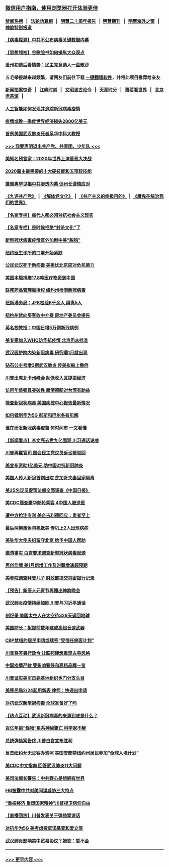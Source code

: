 ### [微信用户指南，使用浏览器打开体验更佳](https://github.com/gfw-breaker/banned-news1/blob/master/indexes/wechat-guide.md?t=0)
#### [禁闻热榜](热点新闻.md?t=0)  &nbsp;&nbsp;|&nbsp;&nbsp; [法轮功真相](https://github.com/gfw-breaker/truth/blob/master/README.md?t=0) &nbsp;&nbsp;|&nbsp;&nbsp; [明慧二十周年报告](https://github.com/gfw-breaker/mh-reports/blob/master/README.md?t=0) &nbsp;&nbsp;|&nbsp;&nbsp;[明慧期刊](https://github.com/gfw-breaker/mh-qikan) &nbsp;&nbsp;|&nbsp;&nbsp; [明慧海外之窗](https://github.com/gfw-breaker/mh-news/blob/master/README.md?t=0) &nbsp;&nbsp;|&nbsp;&nbsp; [神韵特别报道](https://github.com/gfw-breaker/mh-news/blob/master/shenyun.md?t=0)
#### [【病毒探源】中共不公布病毒关键数据内幕](../pages/nsc412/n11856584.md?t=02101144) 
#### [【思想领袖】谷歌脸书如何操纵大众观点](../pages/nsc412/n11680874.md?t=02101144) 
#### [爱州初选后看情势：民主党竞选人一盘散沙](../pages/nsc412/n11856557.md?t=02101144) 
#### 五毛举报越来越频繁，请网友们前往下载 [一键翻墙软件](https://github.com/gfw-breaker/ssr-accounts)，并将此项目推荐给亲友
#### [新闻拍案惊奇](https://github.com/gfw-breaker/banned-news1/blob/master/pages/link4.md) &nbsp;&nbsp;|&nbsp;&nbsp; [江峰时刻](https://github.com/gfw-breaker/banned-news1/blob/master/pages/link4.md) &nbsp;&nbsp;|&nbsp;&nbsp; [文昭谈古论今](https://github.com/gfw-breaker/banned-news1/blob/master/pages/link4.md) &nbsp;&nbsp;|&nbsp;&nbsp; [天亮时分](https://github.com/gfw-breaker/banned-news1/blob/master/pages/link4.md) &nbsp;&nbsp;|&nbsp;&nbsp; [萧茗看世界](https://github.com/gfw-breaker/banned-news1/blob/master/pages/link4.md) &nbsp;&nbsp;|&nbsp;&nbsp; [北京老茶馆](https://github.com/gfw-breaker/banned-news1/blob/master/pages/link4.md) &nbsp;&nbsp;|&nbsp;&nbsp; 
#### [人工智能如何发现并追踪新冠病毒疫情](../pages/nsc412/n11856398.md?t=02101144) 
#### [疫情或致一季度世界经济损失2800亿美元](../pages/nsc412/n11855639.md?t=02101144) 
#### [首例美国武汉肺炎死者系华中科大教授](../pages/nsc412/n11855500.md?t=02101144) 
#### [>>> 我要声明退出共产党、共青团、少年队 <<<](https://github.com/begood0513/goodnews/blob/master/quit/letter.md) 
#### [美知名预言家：2020年世界上演善恶大决战](../pages/nsc412/n11855418.md?t=02101144) 
#### [2020雇主最需要的十大硬技能和五项软技能](../pages/nsc412/n11850953.md?t=02101144) 
#### [蓬佩奥罕见揭中共渗透内幕 促州长谨慎应对](../pages/nsc412/n11854685.md?t=02101144) 
#### [《九评共产党》](https://github.com/begood0513/9ping.md/blob/master/README.md) &nbsp;|&nbsp; [《解体党文化》](../../../../jtdwh.md/blob/master/README.md)  &nbsp;|&nbsp; [《共产主义的终极目的》](../../../../gczydzjmd.md/blob/master/README.md) &nbsp;|&nbsp; [《魔鬼在统治我们的世界》](../../../../mgztzwmdsj.md/blob/master/README.md) 
#### [【名家专栏】每代人都必须对抗社会主义现实](../pages/nsc412/n11831412.md?t=02101144) 
#### [【名家专栏】是时候拒绝“封杀文化”了](../pages/nsc412/n11814093.md?t=02101144) 
#### [新型冠状病毒疫情意外加剧中美“脱钩”](../pages/nsc412/n11854475.md?t=02101144) 
#### [纽约医生诊所的口罩开始紧缺](../pages/nsc412/n11853364.md?t=02101144) 
#### [公民武汉死于新病毒 美担忧北京应对危机能力](../pages/nsc412/n11854331.md?t=02101144) 
#### [美国本周捐赠17.8吨医疗物资到中国](../pages/nsc412/n11854269.md?t=02101144) 
#### [联邦药品管理局授权  纽约州检测新冠病毒](../pages/nsc412/n11853371.md?t=02101144) 
#### [纽新港务局：JFK检验6千余人  隔离5人](../pages/nsc412/n11853366.md?t=02101144) 
#### [纽约州禁向房客收中介费  房地产委员会提告](../pages/nsc412/n11853360.md?t=02101144) 
#### [英名校教授：中国日增5万例新冠病例](../pages/nsc412/n11854174.md?t=02101144) 
#### [美专家加入WHO访华抗疫情 北京仍未批准](../pages/nsc412/n11854043.md?t=02101144) 
#### [武汉医护院内染新冠病毒 研究曝1月就出现](../pages/nsc412/n11852928.md?t=02101144) 
#### [钻石公主号增3例武汉肺炎 传美拟船上撤侨](../pages/nsc412/n11853240.md?t=02101144) 
#### [川普出席北卡州峰会 助低收入区提振经济](../pages/nsc412/n11853232.md?t=02101144) 
#### [访问华盛顿具突破性 赖清德盼对台湾有助益](../pages/nsc412/n11853129.md?t=02101144) 
#### [筛查新冠状病毒 美国疾控中心报告最新情况](../pages/nsc412/n11853070.md?t=02101144) 
#### [如何抵制华为5G 彭斯和巴尔各有见解](../pages/nsc412/n11852535.md?t=02101144) 
#### [谁在研发新冠病毒疫苗 何时问市 一文看懂](../pages/nsc412/n11852840.md?t=02101144) 
#### [【新闻看点】李文亮去世九亿围观 川习通话说啥](../pages/nsc412/n11852360.md?t=02101144) 
#### [川普再赢官司 国会民主党议员诉讼被驳回](../pages/nsc412/n11852287.md?t=02101144) 
#### [美宣布资助1亿美元 助中国对抗新冠肺炎](../pages/nsc412/n11852531.md?t=02101144) 
#### [美国人传人新冠首例出院 芝加哥夫妻回家隔离](../pages/nsc412/n11852452.md?t=02101144) 
#### [美35名议员促司法部全面调查《中国日报》](../pages/nsc412/n11852435.md?t=02101144) 
#### [美CDC筛查豪华邮轮乘客 4中国人被送医](../pages/nsc412/n11852085.md?t=02101144) 
#### [遭中方抢注专利 美企吉利德回应：患者至上](../pages/nsc412/n11852037.md?t=02101144) 
#### [最后两架撤侨包机抵美 传机上2人出现病症](../pages/nsc412/n11852173.md?t=02101144) 
#### [美驻华大使夫妇留守北京 给予中国人帮助](../pages/nsc412/n11852165.md?t=02101144) 
#### [厘清事实 白宫要求调查新型冠状病毒起源](../pages/nsc412/n11852106.md?t=02101144) 
#### [再创佳绩 美1月新增工作及时薪增速超预期](../pages/nsc412/n11852174.md?t=02101144) 
#### [美参院调查拜登儿子 财政部提交机密银行记录](../pages/nsc412/n11851808.md?t=02101144) 
#### [【预告】新唐人元宵节再播出神韵晚会](../pages/nsc412/n11843192.md?t=02101144) 
#### [武汉肺炎疫情持续加剧 川普与习近平通话](../pages/nsc412/n11851613.md?t=02101144) 
#### [创纪录 美国太空人在太空待328天返回地球](../pages/nsc412/n11851266.md?t=02101144) 
#### [美国防长：拟提前数年建成高超音速武器](../pages/nsc412/n11850959.md?t=02101144) 
#### [CBP禁纽约居民申请或续签“受信任旅客计划”](../pages/nsc412/n11850857.md?t=02101144) 
#### [川普将签署行政令 让联邦建筑重现古典风格](../pages/nsc412/n11850654.md?t=02101144) 
#### [中国疫情严峻 受影响奢侈和高档品牌一览](../pages/nsc412/n11850319.md?t=02101144) 
#### [川普证实美军击毙基地组织也门分支头目](../pages/nsc412/n11850383.md?t=02101144) 
#### [美移民局2/24起用新表 律师：快递出申请](../pages/nsc412/n11848220.md?t=02101144) 
#### [对抗武汉新型冠病毒 全球准备好了吗](../pages/nsc412/n11850142.md?t=02101144) 
#### [【热点互动】武汉新冠病毒的来源到底是什么？](../pages/nsc412/n11849749.md?t=02101144) 
#### [百亿年前“怪物”星系神秘骤亡 科学家不解](../pages/nsc412/n11849863.md?t=02101144) 
#### [总统弹劾案告终 川普白宫宣布胜利](../pages/nsc412/n11849985.md?t=02101144) 
#### [反击纽约允无证客办驾照  美国安部禁纽约州居民参加“全球入境计划”](../pages/nsc412/n11849828.md?t=02101144) 
#### [美CDC中文指南 回答武汉肺炎11大问题](../pages/nsc412/n11849703.md?t=02101144) 
#### [美司法部长警告：中共野心是想拥有世界](../pages/nsc412/n11849769.md?t=02101144) 
#### [FBI披露中共对美间谍威胁三大特点](../pages/nsc412/n11849700.md?t=02101144) 
#### [“重振经济 重塑国家精神”川普捍卫信仰自由](../pages/nsc412/n11849641.md?t=02101144) 
#### [【直播回放】川普发表关于弹劾案讲话](../pages/nsc412/n11849472.md?t=02101144) 
#### [对抗华为5G 美考虑投资诺基亚和爱立信](../pages/nsc412/n11849510.md?t=02101144) 
#### [武汉肺炎影响美中贸易协议？姆钦：暂不会](../pages/nsc412/n11849497.md?t=02101144) 

----
#### [ >>> 更早内容 <<< ](../indexes/nsc412-earlier.md)
